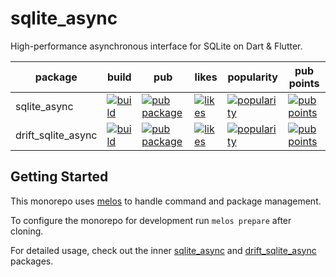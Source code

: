 # sqlite_async

High-performance asynchronous interface for SQLite on Dart & Flutter.

| package        | build                                                                                                                                                                                 | pub                                                                                                        | likes                                                                                                                | popularity | pub points |
|----------------|---------------------------------------------------------------------------------------------------------------------------------------------------------------------------------------|------------------------------------------------------------------------------------------------------------|----------------------------------------------------------------------------------------------------------------------| ------- | ------- |
| sqlite_async         | [![build](https://github.com/powersync-ja/sqlite_async.dart/actions/workflows/test.yaml/badge.svg?branch=main)](https://github.com/powersync-ja/sqlite_async.dart/actions?query=workflow%3Atest)       | [![pub package](https://img.shields.io/pub/v/sqlite_async.svg)](https://pub.dev/packages/sqlite_async)                 | [![likes](https://img.shields.io/pub/likes/powersync?logo=dart)](https://pub.dev/packages/sqlite_async/score)                 | [![popularity](https://img.shields.io/pub/popularity/sqlite_async?logo=dart)](https://pub.dev/packages/sqlite_async/score) | [![pub points](https://img.shields.io/pub/points/sqlite_async?logo=dart)](https://pub.dev/packages/sqlite_async/score)
| drift_sqlite_async | [![build](https://github.com/powersync-ja/sqlite_async.dart/actions/workflows/test.yaml/badge.svg?branch=main)](https://github.com/powersync-ja/sqlite_async/actions?query=workflow%3Atest) | [![pub package](https://img.shields.io/pub/v/drift_sqlite_async.svg)](https://pub.dev/packages/drift_sqlite_async) | [![likes](https://img.shields.io/pub/likes/drift_sqlite_async?logo=dart)](https://pub.dev/packages/drift_sqlite_async/score) | [![popularity](https://img.shields.io/pub/popularity/drift_sqlite_async?logo=dart)](https://pub.dev/packages/drift_sqlite_async/score) | [![pub points](https://img.shields.io/pub/points/drift_sqlite_async?logo=dart)](https://pub.dev/packages/drift_sqlite_async/score)

## Getting Started

This monorepo uses [melos](https://melos.invertase.dev/) to handle command and package management.

To configure the monorepo for development run `melos prepare` after cloning.

For detailed usage, check out the inner [sqlite_async](https://github.com/powersync-ja/sqlite_async.dart/tree/main/packages/sqlite_async) and [drift_sqlite_async](https://github.com/powersync-ja/sqlite_async.dart/tree/main/packages/drift_sqlite_async) packages.
